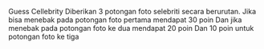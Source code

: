 Guess Cellebrity
Diberikan 3 potongan foto selebriti secara berurutan.
Jika bisa menebak pada potongan foto pertama mendapat 30 poin
Dan jika menebak pada potongan foto ke dua mendapat 20 poin
Dan 10 poin untuk potongan foto ke tiga
